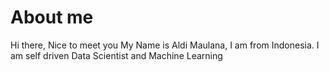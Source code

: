 # About me
Hi there, Nice to meet you
My Name is Aldi Maulana, I am from Indonesia. I am self driven Data Scientist and Machine Learning
